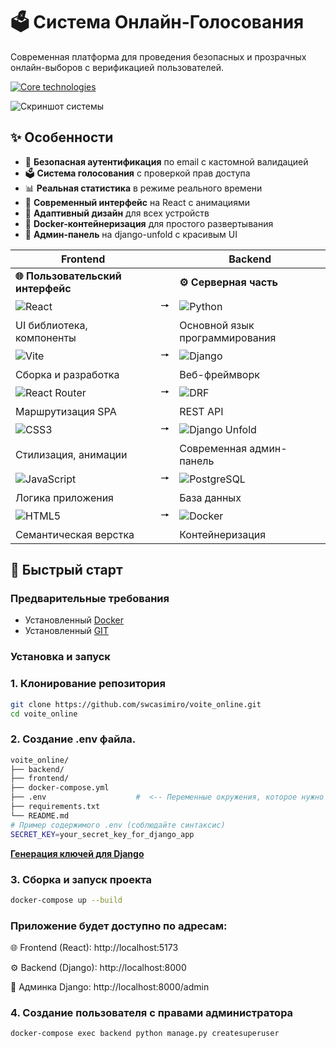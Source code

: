 # 🗳️ Система Онлайн-Голосования

Современная платформа для проведения безопасных и прозрачных онлайн-выборов с верификацией пользователей.

<a href="#"><img src="https://skillicons.dev/icons?i=python,django,redis,javascript,react,vite,postgresql,docker" alt="Core technologies" /></a>

![Скриншот системы](https://www.upload.ee/image/18615969/index.jpg)

## ✨ Особенности

- 🔐 **Безопасная аутентификация** по email с кастомной валидацией
- 🗳️ **Система голосования** с проверкой прав доступа
- 📊 **Реальная статистика** в режиме реального времени
- 🎨 **Современный интерфейс** на React с анимациями
- 📱 **Адаптивный дизайн** для всех устройств
- 🐳 **Docker-контейнеризация** для простого развертывания
- 🎯 **Админ-панель** на django-unfold с красивым UI

| Frontend | | Backend |
|----------|-|---------|
| **🌐 Пользовательский интерфейс** | | **⚙️ Серверная часть** |
| ![React](https://img.shields.io/badge/React-61DAFB?style=for-the-badge&logo=react&logoColor=black) | 🠖 | ![Python](https://img.shields.io/badge/Python-3776AB?style=for-the-badge&logo=python&logoColor=white) |
| UI библиотека, компоненты | | Основной язык программирования |
| ![Vite](https://img.shields.io/badge/Vite-646CFF?style=for-the-badge&logo=vite&logoColor=white) | 🠖 | ![Django](https://img.shields.io/badge/Django-092E20?style=for-the-badge&logo=django&logoColor=white) |
| Сборка и разработка | | Веб-фреймворк |
| ![React Router](https://img.shields.io/badge/React_Router-CA4245?style=for-the-badge&logo=react-router&logoColor=white) | 🠖 | ![DRF](https://img.shields.io/badge/DRF-9C1A1C?style=for-the-badge&logo=django&logoColor=white) |
| Маршрутизация SPA | | REST API |
| ![CSS3](https://img.shields.io/badge/CSS3-1572B6?style=for-the-badge&logo=css3&logoColor=white) | 🠖 | ![Django Unfold](https://img.shields.io/badge/Unfold-6B46C1?style=for-the-badge) |
| Стилизация, анимации | | Современная админ-панель |
| ![JavaScript](https://img.shields.io/badge/JavaScript-F7DF1E?style=for-the-badge&logo=javascript&logoColor=black) | 🠖 | ![PostgreSQL](https://img.shields.io/badge/PostgreSQL-4169E1?style=for-the-badge&logo=postgresql&logoColor=white) |
| Логика приложения | | База данных |
| ![HTML5](https://img.shields.io/badge/HTML5-E34F26?style=for-the-badge&logo=html5&logoColor=white) | 🠖 | ![Docker](https://img.shields.io/badge/Docker-2496ED?style=for-the-badge&logo=docker&logoColor=white) |
| Семантическая верстка | | Контейнеризация |
## 🚀 Быстрый старт

### Предварительные требования
- Установленный [Docker](https://www.docker.com/)
- Установленный [GIT](https://git-scm.com/downloads)

### Установка и запуск

### 1. Клонирование репозитория
```bash
git clone https://github.com/swcasimiro/voite_online.git
cd voite_online
```

### 2. Создание .env файла.
```bash
voite_online/
├── backend/                 
├── frontend/               
├── docker-compose.yml      
├── .env                    #  <-- Переменные окружения, которое нужно создать.
├── requirements.txt        
└── README.md
# Пример содержимого .env (соблюдайте синтаксис)
SECRET_KEY=your_secret_key_for_django_app
```

<strong><a href="https://django-secret-key-generator.netlify.app/">Генерация ключей для Django</a></strong>

### 3. Сборка и запуск проекта
```bash
docker-compose up --build
```

### Приложение будет доступно по адресам:

🌐 Frontend (React): http://localhost:5173

⚙️ Backend (Django): http://localhost:8000

🔧 Админка Django: http://localhost:8000/admin

### 4. Создание пользователя с правами администратора
```bash
docker-compose exec backend python manage.py createsuperuser
```
